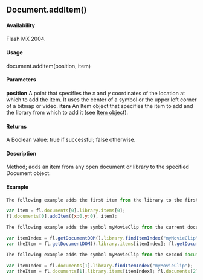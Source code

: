 ## Document.addItem()

#### Availability

Flash MX 2004.

#### Usage

document.addItem(position, item)

#### Parameters

**position** A point that specifies the *x* and *y* coordinates of the location at which to add the item. It uses the center of a symbol or the upper left corner of a bitmap or video.
**item** An Item object that specifies the item to add and the library from which to add it (see [Item object](../Item_object/item_summary.md)).

#### Returns

A Boolean value: true if successful; false otherwise.

#### Description

Method; adds an item from any open document or library to the specified Document object.

#### Example

```javascript
The following example adds the first item from the library to the first document at the specified location for the selected symbol, bitmap, or video:

var item = fl.documents[0].library.items[0]; 
fl.documents[0].addItem({x:0,y:0}, item);

The following example adds the symbol myMovieClip from the current document’s library to the current document:

var itemIndex = fl.getDocumentDOM().library.findItemIndex("myMovieClip"); 
var theItem = fl.getDocumentDOM().library.items[itemIndex]; fl.getDocumentDOM().addItem({x:0,y:0}, theItem);

The following example adds the symbol myMovieClip from the second document in the documents array to the third document in the documents array:

var itemIndex = fl.documents[1].library.findItemIndex("myMovieClip"); 
var theItem = fl.documents[1].library.items[itemIndex]; fl.documents[2].addItem({x:0,y:0}, theItem);

```